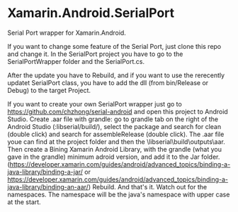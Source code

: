 # Xamarin.Android.SerialPort
Serial Port wrapper for Xamarin.Android. 

If you want to change some feature of the Serial Port, just clone this repo and change it. In the SerialPort project you have to go to the SerialPortWrapper folder and the SerialPort.cs.

After the update you have to Rebuild, and if you want to use the rerecently updatet SerialPort class, you have to add the dll (from bin/Release or Debug) to the target Project.

If you want to create your own SerialPort wrapper just go to https://github.com/chzhong/serial-android and open this project to Android Studio.
Create .aar file with grandle: go to grandle tab on the right of the Android Studio (:libserial/build/), select the package and search for clean (double click) and search for assembleRelease (double click).
The .aar file youe can find at the project folder and then the \libserial\build\outputs\aar.
Then create a Bining Xamarin Android Library, with the grandle (what you gave in the grandle) minimum adroid version, and add it to the Jar folder. (https://developer.xamarin.com/guides/android/advanced_topics/binding-a-java-library/binding-a-jar/ or https://developer.xamarin.com/guides/android/advanced_topics/binding-a-java-library/binding-an-aar/)
Rebuild. And that's it. Watch out for the namespaces. The namespace will be the java's namespace with upper case at the start.
